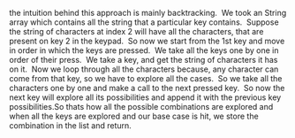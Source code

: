 the intuition behind this approach is mainly backtracking.
​
We took an String array which contains all the string that a particular key contains.
​
Suppose the string of characters at index 2 will have all the characters, that are present on key 2 in the keypad.
​
So now we start from the 1st key and move in order in which the keys are pressed.
​
We take all the keys one by one in order of their press.
​
We take a key, and get the string of characters it has on it.
​
Now we loop through all the characters because, any character can come from that key, so we have to explore all the cases.
​
So we take all the characters one by one and make a call to the next pressed key.
​
So now the next key will explore all its possibilities and append it with the previous key possibilities.
​
So thats how all the possible combinations are explored and when all the keys are explored and our base case is hit, we store the combination in the list and return.
​
​
